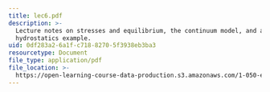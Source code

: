 ```yaml
---
title: lec6.pdf
description: >-
  Lecture notes on stresses and equilibrium, the continuum model, and a
  hydrostatics example.
uid: 0df283a2-6a1f-c718-8270-5f3938eb3ba3
resourcetype: Document
file_type: application/pdf
file_location: >-
  https://open-learning-course-data-production.s3.amazonaws.com/1-050-engineering-mechanics-i-fall-2007/0df283a26a1fc71882705f3938eb3ba3_lec6.pdf
---
```


